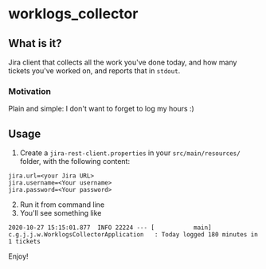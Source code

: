 # worklogs_collector

## What is it?
Jira client that collects all the work you've done today, and how many tickets you've worked on, and reports that in `stdout`.

### Motivation
Plain and simple: I don't want to forget to log my hours :)

## Usage

1. Create a `jira-rest-client.properties` in your `src/main/resources/` folder, with the following content:

```
jira.url=<your Jira URL>
jira.username=<Your username>
jira.password=<Your password>
```

2. Run it from command line
3. You'll see something like

```
2020-10-27 15:15:01.877  INFO 22224 --- [           main] c.g.j.j.w.WorklogsCollectorApplication   : Today logged 180 minutes in 1 tickets
```

Enjoy!
